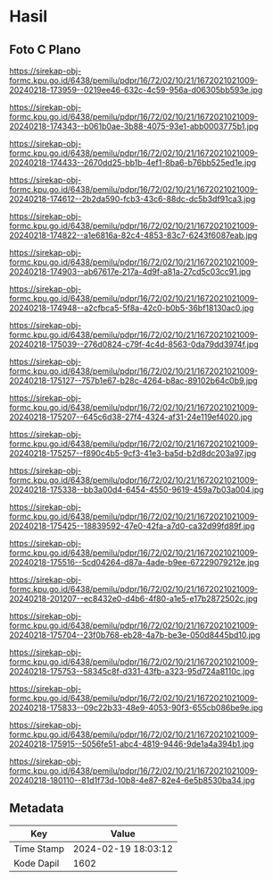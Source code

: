 # Hasil

## Foto C Plano

https://sirekap-obj-formc.kpu.go.id/6438/pemilu/pdpr/16/72/02/10/21/1672021021009-20240218-173959--0219ee46-632c-4c59-956a-d06305bb593e.jpg

https://sirekap-obj-formc.kpu.go.id/6438/pemilu/pdpr/16/72/02/10/21/1672021021009-20240218-174343--b061b0ae-3b88-4075-93e1-abb0003775b1.jpg

https://sirekap-obj-formc.kpu.go.id/6438/pemilu/pdpr/16/72/02/10/21/1672021021009-20240218-174433--2670dd25-bb1b-4ef1-8ba6-b76bb525ed1e.jpg

https://sirekap-obj-formc.kpu.go.id/6438/pemilu/pdpr/16/72/02/10/21/1672021021009-20240218-174612--2b2da590-fcb3-43c6-88dc-dc5b3df91ca3.jpg

https://sirekap-obj-formc.kpu.go.id/6438/pemilu/pdpr/16/72/02/10/21/1672021021009-20240218-174822--a1e6816a-82c4-4853-83c7-6243f6087eab.jpg

https://sirekap-obj-formc.kpu.go.id/6438/pemilu/pdpr/16/72/02/10/21/1672021021009-20240218-174903--ab67617e-217a-4d9f-a81a-27cd5c03cc91.jpg

https://sirekap-obj-formc.kpu.go.id/6438/pemilu/pdpr/16/72/02/10/21/1672021021009-20240218-174948--a2cfbca5-5f8a-42c0-b0b5-36bf18130ac0.jpg

https://sirekap-obj-formc.kpu.go.id/6438/pemilu/pdpr/16/72/02/10/21/1672021021009-20240218-175039--276d0824-c79f-4c4d-8563-0da79dd3974f.jpg

https://sirekap-obj-formc.kpu.go.id/6438/pemilu/pdpr/16/72/02/10/21/1672021021009-20240218-175127--757b1e67-b28c-4264-b8ac-89102b64c0b9.jpg

https://sirekap-obj-formc.kpu.go.id/6438/pemilu/pdpr/16/72/02/10/21/1672021021009-20240218-175207--645c6d38-27f4-4324-af31-24e119ef4020.jpg

https://sirekap-obj-formc.kpu.go.id/6438/pemilu/pdpr/16/72/02/10/21/1672021021009-20240218-175257--f890c4b5-9cf3-41e3-ba5d-b2d8dc203a97.jpg

https://sirekap-obj-formc.kpu.go.id/6438/pemilu/pdpr/16/72/02/10/21/1672021021009-20240218-175338--bb3a00d4-6454-4550-9619-459a7b03a004.jpg

https://sirekap-obj-formc.kpu.go.id/6438/pemilu/pdpr/16/72/02/10/21/1672021021009-20240218-175425--18839592-47e0-42fa-a7d0-ca32d99fd89f.jpg

https://sirekap-obj-formc.kpu.go.id/6438/pemilu/pdpr/16/72/02/10/21/1672021021009-20240218-175516--5cd04264-d87a-4ade-b9ee-67229079212e.jpg

https://sirekap-obj-formc.kpu.go.id/6438/pemilu/pdpr/16/72/02/10/21/1672021021009-20240218-201207--ec8432e0-d4b6-4f80-a1e5-e17b2872502c.jpg

https://sirekap-obj-formc.kpu.go.id/6438/pemilu/pdpr/16/72/02/10/21/1672021021009-20240218-175704--23f0b768-eb28-4a7b-be3e-050d8445bd10.jpg

https://sirekap-obj-formc.kpu.go.id/6438/pemilu/pdpr/16/72/02/10/21/1672021021009-20240218-175753--58345c8f-d331-43fb-a323-95d724a8110c.jpg

https://sirekap-obj-formc.kpu.go.id/6438/pemilu/pdpr/16/72/02/10/21/1672021021009-20240218-175833--09c22b33-48e9-4053-90f3-655cb086be9e.jpg

https://sirekap-obj-formc.kpu.go.id/6438/pemilu/pdpr/16/72/02/10/21/1672021021009-20240218-175915--5056fe51-abc4-4819-9446-9de1a4a394b1.jpg

https://sirekap-obj-formc.kpu.go.id/6438/pemilu/pdpr/16/72/02/10/21/1672021021009-20240218-180110--81d1f73d-10b8-4e87-82e4-6e5b8530ba34.jpg


## Metadata

| Key        | Value               |
| ---------- | ------------------- |
| Time Stamp | 2024-02-19 18:03:12 |
| Kode Dapil | 1602                |



